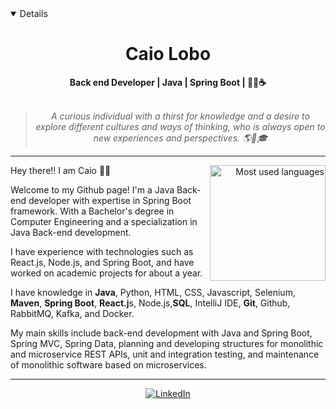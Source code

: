 <details open>
    
<h1 align="center"> Caio Lobo </h1>

    
<div align="center">
<b>Back end Developer | Java | Spring Boot | 🧑‍💻☕</b>
<br>
<br>

<blockquote>
    <p><i>
        A curious individual with a thirst for knowledge and a desire to explore different cultures and ways of thinking, who is always open to new experiences and perspectives. 🌎🤝🎓
    </i></p>
</blockquote>
</div>

---

<div align="right" style="margin:auto">
     <a href="https://github.com/caioedlobo">
        <img height="185em" src="https://github-readme-stats.vercel.app/api/top-langs/?username=caioedlobo&hide=html,jupyter%20notebook&langs_count=6&hide_border=true&layout=compact&show_icons=true&line_height=27&langs_count=10&theme=transparent&title_color=4a86d1&custom_title=My%20favorite%20languages"
       alt="Most used languages" align="right">
    </a>
</div>


Hey there!! I am Caio :wave:😊

Welcome to my Github page! I'm a Java Back-end developer with expertise in Spring Boot framework. With a Bachelor's degree in Computer Engineering and a specialization in Java Back-end development.

I have experience with technologies such as React.js, Node.js, and Spring Boot, and have worked on academic projects for about a year.

I have knowledge in **Java**, Python, HTML, CSS, Javascript, Selenium, **Maven**, **Spring Boot**, **React.j**s, Node.js,**SQL**, IntelliJ IDE, **Git**, Github, RabbitMQ, Kafka, and Docker.

My main skills include back-end development with Java and Spring Boot, Spring MVC, Spring Data, planning and developing structures for monolithic and microservice REST APIs, unit and integration testing, and maintenance of monolithic software based on microservices.

---

<div align="center">

[![LinkedIn](https://img.shields.io/badge/linkedin-%230077B5.svg?style=for-the-badge&logo=linkedin&logoColor=white)](https://www.linkedin.com/in/caioeduardolobo/)

</div>
    
</details>
